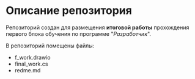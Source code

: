 # Описание репозитория

Репозиторий создан для размещения **итоговой работы** прохождения первого блока обучения по программе "*Разработчик*".

В репозиторий помещены файлы:
- f_work.drawio
- final_work.cs
- redme.md
